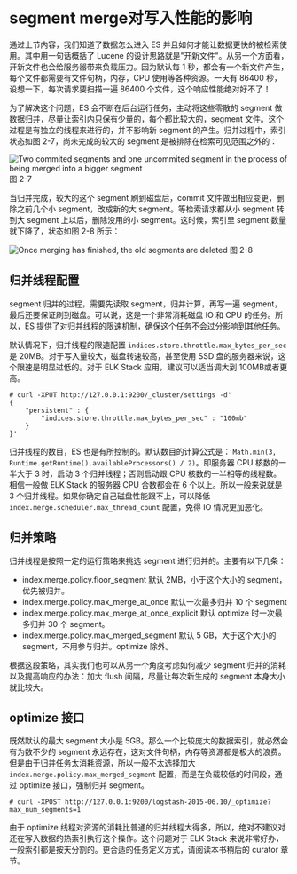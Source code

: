 # segment merge对写入性能的影响

通过上节内容，我们知道了数据怎么进入 ES 并且如何才能让数据更快的被检索使用。其中用一句话概括了 Lucene 的设计思路就是"开新文件"。从另一个方面看，开新文件也会给服务器带来负载压力。因为默认每 1 秒，都会有一个新文件产生，每个文件都需要有文件句柄，内存，CPU 使用等各种资源。一天有 86400 秒，设想一下，每次请求要扫描一遍 86400 个文件，这个响应性能绝对好不了！

为了解决这个问题，ES 会不断在后台运行任务，主动将这些零散的 segment 做数据归并，尽量让索引内只保有少量的，每个都比较大的，segment 文件。这个过程是有独立的线程来进行的，并不影响新 segment 的产生。归并过程中，索引状态如图 2-7，尚未完成的较大的 segment 是被排除在检索可见范围之外的：

![Two commited segments and one uncommited segment in the process of being merged into a bigger segment](https://www.elastic.co/guide/en/elasticsearch/guide/current/images/elas_1110.png)
图 2-7

当归并完成，较大的这个 segment 刷到磁盘后，commit 文件做出相应变更，删除之前几个小 segment，改成新的大 segment。等检索请求都从小 segment 转到大 segment 上以后，删除没用的小 segment。这时候，索引里 segment 数量就下降了，状态如图 2-8 所示：

![Once merging has finished, the old segments are deleted](https://www.elastic.co/guide/en/elasticsearch/guide/current/images/elas_1111.png)
图 2-8

## 归并线程配置

segment 归并的过程，需要先读取 segment，归并计算，再写一遍 segment，最后还要保证刷到磁盘。可以说，这是一个非常消耗磁盘 IO 和 CPU 的任务。所以，ES 提供了对归并线程的限速机制，确保这个任务不会过分影响到其他任务。

默认情况下，归并线程的限速配置 `indices.store.throttle.max_bytes_per_sec` 是 20MB。对于写入量较大，磁盘转速较高，甚至使用 SSD 盘的服务器来说，这个限速是明显过低的。对于 ELK Stack 应用，建议可以适当调大到 100MB或者更高。

```
# curl -XPUT http://127.0.0.1:9200/_cluster/settings -d'
{
    "persistent" : {
        "indices.store.throttle.max_bytes_per_sec" : "100mb"
    }
}'
```

归并线程的数目，ES 也是有所控制的。默认数目的计算公式是： `Math.min(3, Runtime.getRuntime().availableProcessors() / 2)`。即服务器 CPU 核数的一半大于 3 时，启动 3 个归并线程；否则启动跟 CPU 核数的一半相等的线程数。相信一般做 ELK Stack 的服务器 CPU 合数都会在 6 个以上。所以一般来说就是 3 个归并线程。如果你确定自己磁盘性能跟不上，可以降低 `index.merge.scheduler.max_thread_count` 配置，免得 IO 情况更加恶化。

## 归并策略

归并线程是按照一定的运行策略来挑选 segment 进行归并的。主要有以下几条：

* index.merge.policy.floor_segment
  默认 2MB，小于这个大小的 segment，优先被归并。
* index.merge.policy.max_merge_at_once
  默认一次最多归并 10 个 segment
* index.merge.policy.max_merge_at_once_explicit
  默认 optimize 时一次最多归并 30 个 segment。
* index.merge.policy.max_merged_segment
  默认 5 GB，大于这个大小的 segment，不用参与归并。optimize 除外。

根据这段策略，其实我们也可以从另一个角度考虑如何减少 segment 归并的消耗以及提高响应的办法：加大 flush 间隔，尽量让每次新生成的 segment 本身大小就比较大。

## optimize 接口

既然默认的最大 segment 大小是 5GB。那么一个比较庞大的数据索引，就必然会有为数不少的 segment 永远存在，这对文件句柄，内存等资源都是极大的浪费。但是由于归并任务太消耗资源，所以一般不太选择加大 `index.merge.policy.max_merged_segment` 配置，而是在负载较低的时间段，通过 optimize 接口，强制归并 segment。

```
# curl -XPOST http://127.0.0.1:9200/logstash-2015-06.10/_optimize?max_num_segments=1
```

由于 optimize 线程对资源的消耗比普通的归并线程大得多，所以，绝对不建议对还在写入数据的热索引执行这个操作。这个问题对于 ELK Stack 来说非常好办，一般索引都是按天分割的。更合适的任务定义方式，请阅读本书稍后的 curator 章节。

